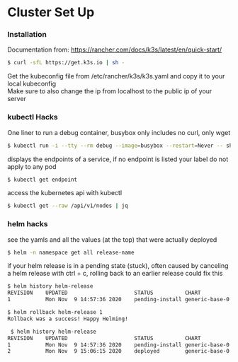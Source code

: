 # Cluster Set Up
### Installation
Documentation from: https://rancher.com/docs/k3s/latest/en/quick-start/  
```bash
$ curl -sfL https://get.k3s.io | sh -
```
Get the kubeconfig file from /etc/rancher/k3s/k3s.yaml and copy it to your local kubeconfig    
Make sure to also change the ip from localhost to the public ip of your server
### kubectl Hacks
One liner to run a debug container, busybox only includes no curl, only wget
```bash
$ kubectl run -i --tty --rm debug --image=busybox --restart=Never -- sh  
```
displays the endpoints of a service, if no endpoint is listed your label do not apply to any pod
```bash
$ kubectl get endpoint
```
access the kubernetes api with kubectl
```bash
$ kubectl get --raw /api/v1/nodes | jq
```
### helm hacks
see the yamls and all the values (at the top) that were actually deployed
```bash
$ helm -n namespace get all release-name  
```
if your helm release is in a pending state (stuck), often caused by canceling a helm release with ctrl + c, rolling back to an earlier release could fix this
```bash
$ helm history helm-release
REVISION	UPDATED                 	STATUS         	CHART             	APP VERSION	DESCRIPTION             
1       	Mon Nov  9 14:57:36 2020	pending-install	generic-base-0.2.1	0.1.0      	Initial install underway

$ helm rollback helm-release 1
Rollback was a success! Happy Helming!

 $ helm history helm-release
REVISION	UPDATED                 	STATUS         	CHART             	APP VERSION	DESCRIPTION             
1       	Mon Nov  9 14:57:36 2020	pending-install	generic-base-0.2.1	0.1.0      	Initial install underway
2       	Mon Nov  9 15:06:15 2020	deployed       	generic-base-0.2.1	0.1.0      	Rollback to 1  
```
